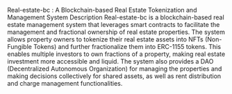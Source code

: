 Real-estate-bc : A Blockchain-based Real Estate Tokenization and Management System
Description
Real-estate-bc is a blockchain-based real estate management system that leverages smart contracts to facilitate the management and fractional ownership of real estate properties. The system allows property owners to tokenize their real estate assets into NFTs (Non-Fungible Tokens) and further fractionalize them into ERC-1155 tokens. This enables multiple investors to own fractions of a property, making real estate investment more accessible and liquid. The system also provides a DAO (Decentralized Autonomous Organization) for managing the properties and making decisions collectively for shared assets, as well as rent distribution and charge management functionalities.
